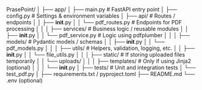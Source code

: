 


PrasePoint/
│
├── app/
│   ├── main.py                # FastAPI entry point
│   ├── config.py              # Settings & environment variables
│   ├── api/                   # Routes / endpoints
│   │   ├── __init__.py
│   │   └── pdf_routes.py      # Endpoints for PDF processing
│   │
│   ├── services/              # Business logic / reusable modules
│   │   ├── __init__.py
│   │   └── pdf_service.py     # Logic using pdfplumber
│   │
│   ├── models/                # Pydantic models / schemas
│   │   ├── __init__.py
│   │   └── pdf_models.py
│   │
│   ├── utils/                 # Helpers, validation, logging, etc.
│   │   ├── __init__.py
│   │   └── file_utils.py
│   │
│   ├── static/                # If storing uploaded files temporarily
│   │   └── uploads/
│   │
│   ├── templates/             # Only if using Jinja2 (optional)
│   │
│   └── __init__.py
│
├── tests/                    # Unit and integration tests
│   └── test_pdf.py
│
├── requirements.txt / pyproject.toml
├── README.md
└── .env (optional)
